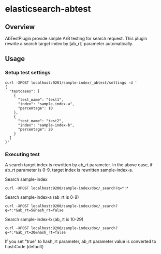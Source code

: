 # elasticsearch-abtest

## Overview

AbTestPlugin provide simple A/B testing for search request. This plugin rewrite a search target index by [ab_rt] parameter automatically.

## Usage

### Setup test settings

```
curl -XPOST localhost:9201/sample-index/_abtest/settings -d '
{
  "testcases": [
    {
      "test_name": "test1",
      "index": "sample-index-a",
      "percentage": 10
    },
    {
      "test_name": "test2",
      "index": "sample-index-b",
      "percentage": 20
    }
  ]
}'
```

### Executing test

A search target index is rewritten by ab_rt parameter. In the above case, if ab_rt parameter is 0-9, target index is rewritten sample-index-a.

Search sample-index
```
curl -XPOST localhost:9200/sample-index/doc/_search?q=*:*
```

Search sample-index-a (ab_rt is 0-9)
```
curl -XPOST localhost:9200/sample-index/doc/_search?q=*:*&ab_rt=5&hash_rt=false
```

Search sample-index-b (ab_rt is 10-29)
```
curl -XPOST localhost:9200/sample-index/doc/_search?q=*:*&ab_rt=20&hash_rt=false
```

If you set "true" to hash_rt parameter, ab_rt parameter value is converted to hashCode.(default)
